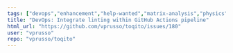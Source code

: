 ```yaml
---
tags: ["devops","enhancement","help-wanted","matrix-analysis","physics","python","python-3","quantum","quantum-computing","quantum-information","unitaryhack"]
title: "DevOps: Integrate linting within GitHub Actions pipeline"
html_url: "https://github.com/vprusso/toqito/issues/180"
user: "vprusso"
repo: "vprusso/toqito"
---
```


